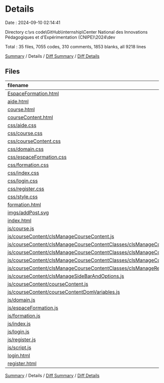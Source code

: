 # Details

Date : 2024-09-10 02:14:41

Directory c:\\vs code\\GitHub\\internship\\Center National des Innovations Pédagogiques et d'Expérimentation (CNIPE)\\2024\\dev

Total : 35 files,  7055 codes, 310 comments, 1853 blanks, all 9218 lines

[Summary](results.md) / Details / [Diff Summary](diff.md) / [Diff Details](diff-details.md)

## Files
| filename | language | code | comment | blank | total |
| :--- | :--- | ---: | ---: | ---: | ---: |
| [EspaceFormation.html](/EspaceFormation.html) | HTML | 148 | 29 | 19 | 196 |
| [aide.html](/aide.html) | HTML | 159 | 6 | 24 | 189 |
| [course.html](/course.html) | HTML | 216 | 3 | 18 | 237 |
| [courseContent.html](/courseContent.html) | HTML | 443 | 115 | 39 | 597 |
| [css/aide.css](/css/aide.css) | CSS | 286 | 11 | 86 | 383 |
| [css/course.css](/css/course.css) | CSS | 211 | 3 | 109 | 323 |
| [css/courseContent.css](/css/courseContent.css) | CSS | 989 | 7 | 449 | 1,445 |
| [css/domain.css](/css/domain.css) | CSS | 351 | 5 | 139 | 495 |
| [css/espaceFormation.css](/css/espaceFormation.css) | CSS | 118 | 6 | 42 | 166 |
| [css/formation.css](/css/formation.css) | CSS | 137 | 0 | 35 | 172 |
| [css/index.css](/css/index.css) | CSS | 195 | 2 | 59 | 256 |
| [css/login.css](/css/login.css) | CSS | 6 | 0 | 2 | 8 |
| [css/register.css](/css/register.css) | CSS | 17 | 1 | 4 | 22 |
| [css/style.css](/css/style.css) | CSS | 554 | 12 | 176 | 742 |
| [formation.html](/formation.html) | HTML | 154 | 6 | 23 | 183 |
| [imgs/addPost.svg](/imgs/addPost.svg) | XML | 7 | 0 | 1 | 8 |
| [index.html](/index.html) | HTML | 134 | 4 | 14 | 152 |
| [js/course.js](/js/course.js) | JavaScript | 179 | 3 | 37 | 219 |
| [js/courseContent/clsManageCourseContent.js](/js/courseContent/clsManageCourseContent.js) | JavaScript | 47 | 0 | 13 | 60 |
| [js/courseContent/clsManageCourseContentClasses/clsManageCourseContentAddDelete.js](/js/courseContent/clsManageCourseContentClasses/clsManageCourseContentAddDelete.js) | JavaScript | 246 | 22 | 54 | 322 |
| [js/courseContent/clsManageCourseContentClasses/clsManageCourseContentEdit.js](/js/courseContent/clsManageCourseContentClasses/clsManageCourseContentEdit.js) | JavaScript | 235 | 8 | 58 | 301 |
| [js/courseContent/clsManageCourseContentClasses/clsManageCourseContentSwitch.js](/js/courseContent/clsManageCourseContentClasses/clsManageCourseContentSwitch.js) | JavaScript | 175 | 5 | 32 | 212 |
| [js/courseContent/clsManageCourseContentClasses/clsManageRenderCourseContent.js](/js/courseContent/clsManageCourseContentClasses/clsManageRenderCourseContent.js) | JavaScript | 130 | 1 | 23 | 154 |
| [js/courseContent/clsManageSideBarAndOptions.js](/js/courseContent/clsManageSideBarAndOptions.js) | JavaScript | 149 | 3 | 29 | 181 |
| [js/courseContent/courseContent.js](/js/courseContent/courseContent.js) | JavaScript | 19 | 0 | 7 | 26 |
| [js/courseContent/courseContentDomVariables.js](/js/courseContent/courseContentDomVariables.js) | JavaScript | 1 | 0 | 0 | 1 |
| [js/domain.js](/js/domain.js) | JavaScript | 52 | 0 | 7 | 59 |
| [js/espaceFormation.js](/js/espaceFormation.js) | JavaScript | 412 | 8 | 86 | 506 |
| [js/formation.js](/js/formation.js) | JavaScript | 641 | 11 | 144 | 796 |
| [js/index.js](/js/index.js) | JavaScript | 23 | 2 | 8 | 33 |
| [js/login.js](/js/login.js) | JavaScript | 59 | 5 | 21 | 85 |
| [js/register.js](/js/register.js) | JavaScript | 106 | 6 | 22 | 134 |
| [js/script.js](/js/script.js) | JavaScript | 361 | 22 | 58 | 441 |
| [login.html](/login.html) | HTML | 37 | 2 | 7 | 46 |
| [register.html](/register.html) | HTML | 58 | 2 | 8 | 68 |

[Summary](results.md) / Details / [Diff Summary](diff.md) / [Diff Details](diff-details.md)